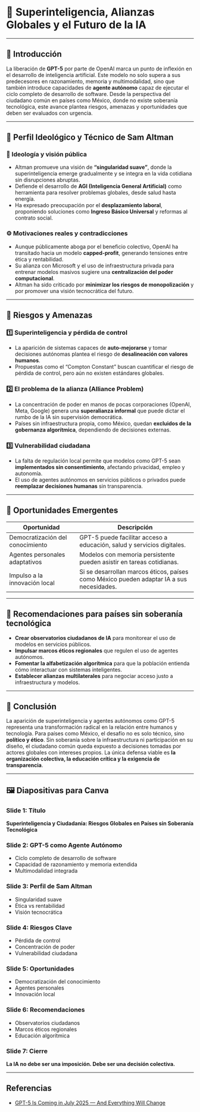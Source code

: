 # 🧠 Superinteligencia, Alianzas Globales y el Futuro de la IA

---

## 🧭 Introducción

La liberación de **GPT-5** por parte de OpenAI marca un punto de inflexión en el desarrollo de inteligencia artificial. Este modelo no solo supera a sus predecesores en razonamiento, memoria y multimodalidad, sino que también introduce capacidades de **agente autónomo** capaz de ejecutar el ciclo completo de desarrollo de software. Desde la perspectiva del ciudadano común en países como México, donde no existe soberanía tecnológica, este avance plantea riesgos, amenazas y oportunidades que deben ser evaluados con urgencia.

---

## 🧬 Perfil Ideológico y Técnico de Sam Altman

### 🧠 Ideología y visión pública

- Altman promueve una visión de **“singularidad suave”**, donde la superinteligencia emerge gradualmente y se integra en la vida cotidiana sin disrupciones abruptas.
- Defiende el desarrollo de **AGI (Inteligencia General Artificial)** como herramienta para resolver problemas globales, desde salud hasta energía.
- Ha expresado preocupación por el **desplazamiento laboral**, proponiendo soluciones como **Ingreso Básico Universal** y reformas al contrato social.

### ⚙️ Motivaciones reales y contradicciones

- Aunque públicamente aboga por el beneficio colectivo, OpenAI ha transitado hacia un modelo **capped-profit**, generando tensiones entre ética y rentabilidad.
- Su alianza con Microsoft y el uso de infraestructura privada para entrenar modelos masivos sugiere una **centralización del poder computacional**.
- Altman ha sido criticado por **minimizar los riesgos de monopolización** y por promover una visión tecnocrática del futuro.

---

## 🚨 Riesgos y Amenazas

### 1️⃣ Superinteligencia y pérdida de control

- La aparición de sistemas capaces de **auto-mejorarse** y tomar decisiones autónomas plantea el riesgo de **desalineación con valores humanos**.
- Propuestas como el “Compton Constant” buscan cuantificar el riesgo de pérdida de control, pero aún no existen estándares globales.

### 2️⃣ El problema de la alianza (Alliance Problem)

- La concentración de poder en manos de pocas corporaciones (OpenAI, Meta, Google) genera una **superalianza informal** que puede dictar el rumbo de la IA sin supervisión democrática.
- Países sin infraestructura propia, como México, quedan **excluidos de la gobernanza algorítmica**, dependiendo de decisiones externas.

### 3️⃣ Vulnerabilidad ciudadana

- La falta de regulación local permite que modelos como GPT-5 sean **implementados sin consentimiento**, afectando privacidad, empleo y autonomía.
- El uso de agentes autónomos en servicios públicos o privados puede **reemplazar decisiones humanas** sin transparencia.

---

## 🌱 Oportunidades Emergentes

| Oportunidad                  | Descripción                                                                 |
|-----------------------------|------------------------------------------------------------------------------|
| Democratización del conocimiento | GPT-5 puede facilitar acceso a educación, salud y servicios digitales.         |
| Agentes personales adaptativos  | Modelos con memoria persistente pueden asistir en tareas cotidianas.           |
| Impulso a la innovación local   | Si se desarrollan marcos éticos, países como México pueden adaptar IA a sus necesidades. |

---

## 🧭 Recomendaciones para países sin soberanía tecnológica

- **Crear observatorios ciudadanos de IA** para monitorear el uso de modelos en servicios públicos.
- **Impulsar marcos éticos regionales** que regulen el uso de agentes autónomos.
- **Fomentar la alfabetización algorítmica** para que la población entienda cómo interactuar con sistemas inteligentes.
- **Establecer alianzas multilaterales** para negociar acceso justo a infraestructura y modelos.

---

## 📌 Conclusión

La aparición de superinteligencia y agentes autónomos como GPT-5 representa una transformación radical en la relación entre humanos y tecnología. Para países como México, el desafío no es solo técnico, sino **político y ético**. Sin soberanía sobre la infraestructura ni participación en su diseño, el ciudadano común queda expuesto a decisiones tomadas por actores globales con intereses propios. La única defensa viable es **la organización colectiva, la educación crítica y la exigencia de transparencia**.

---

## 🖼️ Diapositivas para Canva

### Slide 1: Título
**Superinteligencia y Ciudadanía: Riesgos Globales en Países sin Soberanía Tecnológica**

### Slide 2: GPT-5 como Agente Autónomo
- Ciclo completo de desarrollo de software
- Capacidad de razonamiento y memoria extendida
- Multimodalidad integrada

### Slide 3: Perfil de Sam Altman
- Singularidad suave
- Ética vs rentabilidad
- Visión tecnocrática

### Slide 4: Riesgos Clave
- Pérdida de control
- Concentración de poder
- Vulnerabilidad ciudadana

### Slide 5: Oportunidades
- Democratización del conocimiento
- Agentes personales
- Innovación local

### Slide 6: Recomendaciones
- Observatorios ciudadanos
- Marcos éticos regionales
- Educación algorítmica

### Slide 7: Cierre
**La IA no debe ser una imposición. Debe ser una decisión colectiva.**

---

## Referencias

- [GPT-5 Is Coming in July 2025 — And Everything Will Change](https://medium.com/predict/gpt-5-is-coming-in-july-2025-and-everything-will-change-643252fe6849)
